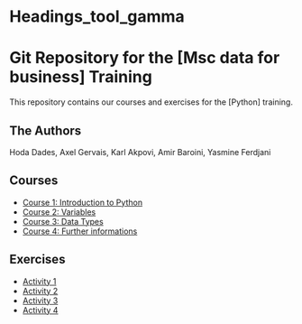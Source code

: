 # Headings_tool_gamma
# Git Repository for the [Msc data for business] Training

This repository contains our courses and exercises for the [Python] training.

## The Authors

Hoda Dades,
Axel Gervais,
Karl Akpovi,
Amir Baroini,
Yasmine Ferdjani

## Courses

* [Course 1: Introduction to Python](Courses/course_1.py)
* [Course 2: Variables](Courses/course2.ipynb)
* [Course 3: Data Types](Courses/cours_python_28_09.py)
* [Course 4: Further informations](Courses/further_informations_course_23_09_29.py)

## Exercises

* [Activity 1](Activity/activity_1.py)
* [Activity 2](Activity/activity_2.py)
* [Activity 3](Activity/Activitites_3.py)
* [Activity 4](Activity/commented_23_09_29.py)
